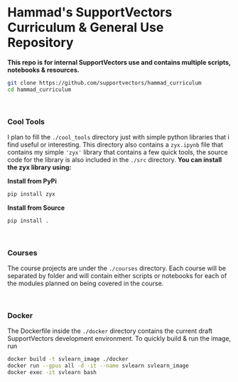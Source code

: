 # Hammad's SupportVectors Curriculum & General Use Repository

**This repo is for internal SupportVectors use and contains multiple scripts, notebooks & resources.**

```bash
git clone https://github.com/supportvectors/hammad_curriculum
cd hammad_curriculum
```

<br>

### Cool Tools

I plan to fill the `./cool_tools` directory just with simple python libraries that i find useful or interesting. This directory also contains a `zyx.ipynb` file that contains my simple `'zyx'` library that contains a few quick tools, the source code for the library is also included in the `./src` directory. **You can install the zyx library using:**

**Install from PyPi**
```bash
pip install zyx
```

**Install from Source**
```bash
pip install .
```

<br>

### Courses

The course projects are under the `./courses` directory. Each course will be separated by folder and will contain either scripts or notebooks for each of the modules planned on being covered in the course.

<br>

### Docker

The Dockerfile inside the `./docker` directory contains the current draft SupportVectors development environment. To quickly build & run the image, run

```bash
docker build -t svlearn_image ./docker
docker run --gpus all -d -it --name svlearn svlearn_image
docker exec -it svlearn bash
```
